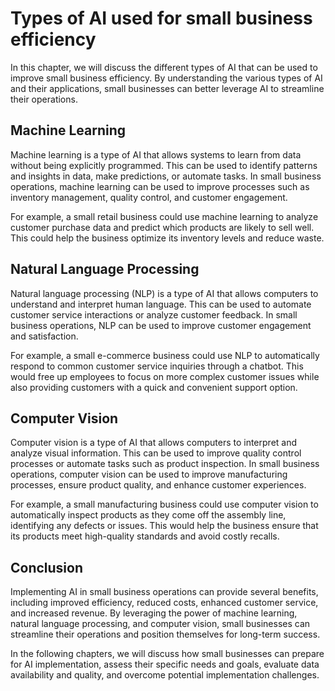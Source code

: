 Types of AI used for small business efficiency
========================================================================================================

In this chapter, we will discuss the different types of AI that can be used to improve small business efficiency. By understanding the various types of AI and their applications, small businesses can better leverage AI to streamline their operations.

Machine Learning
----------------

Machine learning is a type of AI that allows systems to learn from data without being explicitly programmed. This can be used to identify patterns and insights in data, make predictions, or automate tasks. In small business operations, machine learning can be used to improve processes such as inventory management, quality control, and customer engagement.

For example, a small retail business could use machine learning to analyze customer purchase data and predict which products are likely to sell well. This could help the business optimize its inventory levels and reduce waste.

Natural Language Processing
---------------------------

Natural language processing (NLP) is a type of AI that allows computers to understand and interpret human language. This can be used to automate customer service interactions or analyze customer feedback. In small business operations, NLP can be used to improve customer engagement and satisfaction.

For example, a small e-commerce business could use NLP to automatically respond to common customer service inquiries through a chatbot. This would free up employees to focus on more complex customer issues while also providing customers with a quick and convenient support option.

Computer Vision
---------------

Computer vision is a type of AI that allows computers to interpret and analyze visual information. This can be used to improve quality control processes or automate tasks such as product inspection. In small business operations, computer vision can be used to improve manufacturing processes, ensure product quality, and enhance customer experiences.

For example, a small manufacturing business could use computer vision to automatically inspect products as they come off the assembly line, identifying any defects or issues. This would help the business ensure that its products meet high-quality standards and avoid costly recalls.

Conclusion
----------

Implementing AI in small business operations can provide several benefits, including improved efficiency, reduced costs, enhanced customer service, and increased revenue. By leveraging the power of machine learning, natural language processing, and computer vision, small businesses can streamline their operations and position themselves for long-term success.

In the following chapters, we will discuss how small businesses can prepare for AI implementation, assess their specific needs and goals, evaluate data availability and quality, and overcome potential implementation challenges.
